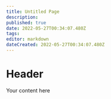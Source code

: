 ```yaml
---
title: Untitled Page
description: 
published: true
date: 2022-05-27T00:34:07.480Z
tags: 
editor: markdown
dateCreated: 2022-05-27T00:34:07.480Z
---
```


# Header
Your content here
